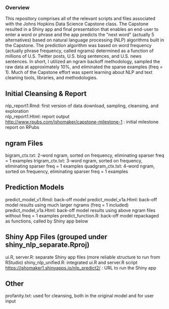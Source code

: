 ### Overview

This repository comprises all of the relevant scripts and files associated with the Johns Hopkins Data Science Capstone class. The Capstone resulted in a Shiny app and final presentation that enables an end-user to enter a word or phrase and the app predicts the "next word" (actually 5 alternatives) based on natural language processing (NLP) algorithms built in the Capstone. The prediction algorithm was based on word frequency (actually phrase frequency, called ngrams) determined as a function of millions of U.S. Twitter posts, U.S. blog sentences, and U.S. news sentences. In short, I utilized an ngram backoff methodology, sampled the raw data at approximately 10%, and eliminated the sparse examples (freq = 1). Much of the Capstone effort was spent learning about NLP and text cleaning tools, libraries, and methodologies.

## Initial Cleansing & Report
nlp_report1.Rmd: first version of data download, sampling, cleansing, and exploration  
nlp_report1.Html: report output  
http://www.rpubs.com/jshomaker/capstone-milestone-1 : initial milestone report on RPubs  

## ngram Files
bigram_ctx.txt: 2-word ngram, sorted on frequency, eliminating sparser freq = 1 examples
trigram_ctx.txt: 3-word ngram, sorted on frequency, eliminating sparser freq = 1 examples
quadgram_ctx.txt: 4-word ngram, sorted on frequency, eliminating sparser freq = 1 examples

## Prediction Models
predict_model_v1.Rmd: back-off model
predict_model_v1a.Html: back-off model results using much larger ngrams (freq = 1 included)
predict_model_v1a.Html: back-off model results using above ngram files without freq = 1 examples
predict_function.R: back-off model repackaged as functions, called by Shiny app below

## Shiny App Files (grouped under shiny_nlp_separate.Rproj)
ui.R, server.R: separate Shiny app files (more reliable structure to run from RStudio)
shiny_nlp_unified.R: integrated ui.R and server.R script
https://jshomaker1.shinyapps.io/nlp_predict2/ : URL to run the Shiny app

## Other
profanity.txt: used for cleansing, both in the original model and for user input

